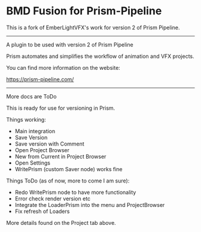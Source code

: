 # BMD Fusion for Prism-Pipeline

This is a fork of EmberLightVFX's work for version 2 of Prism Pipeline.

***********************************************
A plugin to be used with version 2 of Prism Pipeline 

Prism automates and simplifies the workflow of animation and VFX projects.

You can find more information on the website:

https://prism-pipeline.com/

*********************************************

More docs are ToDo

This is ready for use for versioning in Prism.

Things working:

- Main integration
- Save Version
- Save version with Comment
- Open Project Browser
- New from Current in Project Browser
- Open Settings
- WritePrism (custom Saver node) works fine

Things ToDo (as of now, more to come I am sure):

- Redo WritePrism node to have more functionality
- Error check render version etc
- Integrate the LoaderPrism into the menu and ProjectBrowser
- Fix refresh of Loaders

More details found on the Project tab above.


